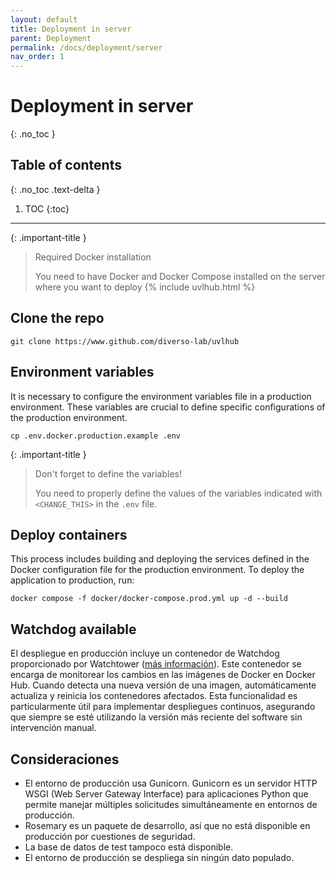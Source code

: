 ```yaml
---
layout: default
title: Deployment in server
parent: Deployment
permalink: /docs/deployment/server
nav_order: 1
---
```


# Deployment in server
{: .no_toc }

## Table of contents
{: .no_toc .text-delta }

1. TOC
{:toc}

---

{: .important-title }
> <i class="fa-brands fa-docker"></i> Required Docker installation
>
> You need to have Docker and Docker Compose installed on the server where you want to deploy {% include uvlhub.html %} 

## Clone the repo

```
git clone https://www.github.com/diverso-lab/uvlhub
```

## Environment variables

It is necessary to configure the environment variables file in a production environment. These variables are crucial to define specific configurations of the production environment.

```
cp .env.docker.production.example .env
```

{: .important-title }
> Don't forget to define the variables!
>
> You need to properly define the values of the variables indicated with `<CHANGE_THIS>` in the `.env` file.


## Deploy containers

This process includes building and deploying the services defined in the Docker configuration file for the production environment. To deploy the application to production, run:

```
docker compose -f docker/docker-compose.prod.yml up -d --build
```

## Watchdog available

El despliegue en producción incluye un contenedor de Watchdog proporcionado por Watchtower ([más información](https://hub.docker.com/r/containrrr/watchtower)). Este contenedor se encarga de monitorear los cambios en las imágenes de Docker en Docker Hub. Cuando detecta una nueva versión de una imagen, automáticamente actualiza y reinicia los contenedores afectados. Esta funcionalidad es particularmente útil para implementar despliegues continuos, asegurando que siempre se esté utilizando la versión más reciente del software sin intervención manual.

## Consideraciones

- El entorno de producción usa Gunicorn. Gunicorn es un servidor HTTP WSGI (Web Server Gateway Interface) para aplicaciones Python que permite manejar múltiples solicitudes simultáneamente en entornos de producción.
- Rosemary es un paquete de desarrollo, así que no está disponible en producción por cuestiones de seguridad.
- La base de datos de test tampoco está disponible.
- El entorno de producción se despliega sin ningún dato populado.